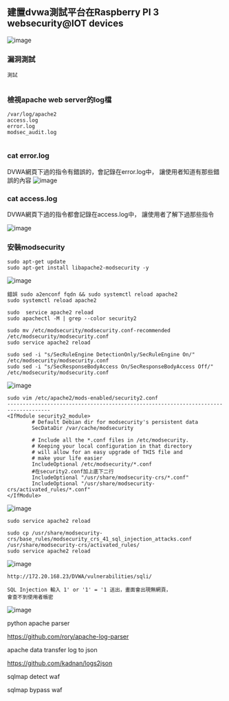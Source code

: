 ## 建置dvwa測試平台在Raspberry PI 3 websecurity@IOT devices

![image](https://github.com/JackRuby520/IOTSecurity/blob/master/pic/class/2.jpg)

### 漏洞測試
```
測試


```

### 檢視apache web server的log檔

```
/var/log/apache2
access.log       
error.log       
modsec_audit.log


```


### cat error.log

DVWA網頁下過的指令有錯誤的，會記錄在error.log中，
讓使用者知道有那些錯誤的內容
![image](https://github.com/JackRuby520/IOTSecurity/blob/master/pic/DVMA/error.jpg)

### cat access.log

DVWA網頁下過的指令都會記錄在access.log中，
讓使用者了解下過那些指令

![image](https://github.com/JackRuby520/IOTSecurity/blob/master/pic/DVMA/access.jpg)


### 安裝modsecurity
```
sudo apt-get update
sudo apt-get install libapache2-modsecurity -y
```
![image](https://github.com/JackRuby520/IOTSecurity/blob/master/pic/modsecurity/1.jpg)
```
錯誤 sudo a2enconf fqdn && sudo systemctl reload apache2
sudo systemctl reload apache2

sudo  service apache2 reload
sudo apachectl -M | grep --color security2

sudo mv /etc/modsecurity/modsecurity.conf-recommended /etc/modsecurity/modsecurity.conf
sudo service apache2 reload

sudo sed -i "s/SecRuleEngine DetectionOnly/SecRuleEngine On/" /etc/modsecurity/modsecurity.conf
sudo sed -i "s/SecResponseBodyAccess On/SecResponseBodyAccess Off/" /etc/modsecurity/modsecurity.conf
```

![image](https://github.com/JackRuby520/IOTSecurity/blob/master/pic/modsecurity/2.jpg)

```
sudo vim /etc/apache2/mods-enabled/security2.conf
------------------------------------------------------------------------------------
<IfModule security2_module>
        # Default Debian dir for modsecurity's persistent data
        SecDataDir /var/cache/modsecurity

        # Include all the *.conf files in /etc/modsecurity.
        # Keeping your local configuration in that directory
        # will allow for an easy upgrade of THIS file and
        # make your life easier
        IncludeOptional /etc/modsecurity/*.conf
        #在security2.conf加上底下二行
        IncludeOptional "/usr/share/modsecurity-crs/*.conf"
        IncludeOptional "/usr/share/modsecurity-crs/activated_rules/*.conf"
</IfModule>
```
![image](https://github.com/JackRuby520/IOTSecurity/blob/master/pic/modsecurity/3.jpg)

```
sudo service apache2 reload

sudo cp /usr/share/modsecurity-crs/base_rules/modsecurity_crs_41_sql_injection_attacks.conf /usr/share/modsecurity-crs/activated_rules/
sudo service apache2 reload
```
![image](https://github.com/JackRuby520/IOTSecurity/blob/master/pic/modsecurity/4.jpg)
```
http://172.20.168.23/DVWA/vulnerabilities/sqli/

SQL Injection 輸入 1' or '1' = '1 送出，畫面會出現無網頁，
會查不到使用者帳密
```
![image](https://github.com/JackRuby520/IOTSecurity/blob/master/pic/modsecurity/5.jpg)

python apache parser

https://github.com/rory/apache-log-parser

apache data transfer log to json

https://github.com/kadnan/logs2json

sqlmap detect waf

sqlmap bypass waf

